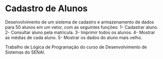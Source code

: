 # Cadastro de Alunos

Desenvolvimento de um sistema de cadastro e armazenamento de dados para 50 alunos em um vetor, com as seguintes funções:
1- Cadastrar aluno.
2- Consultar aluno pela matricula.
3- Imprimir todos os alunos.
4- Mostrar as médias de cada aluno.
5- Mostrar os dados do aluno mais velho.

Trabalho de Lógica de Programação do curso de Desenvolvimento de Sistemas do SENAI.
